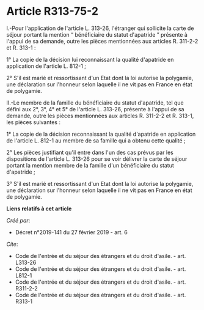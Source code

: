 # Article R313-75-2

I.-Pour l'application de l'article L. 313-26, l'étranger qui sollicite la carte de séjour portant la mention “ bénéficiaire
du statut d'apatride ” présente à l'appui de sa demande, outre les pièces mentionnées aux articles R. 311-2-2 et R. 313-1 : 

1° La copie de la décision lui reconnaissant la qualité d'apatride en application de l'article L. 812-1 ; 

2° S'il est marié et ressortissant d'un Etat dont la loi autorise la polygamie, une déclaration sur l'honneur selon laquelle
il ne vit pas en France en état de polygamie. 

II.-Le membre de la famille du bénéficiaire du statut d'apatride, tel que défini aux 2°, 3°, 4° et 5° de l'article L. 313-26,
présente à l'appui de sa demande, outre les pièces mentionnées aux articles R. 311-2-2 et R. 313-1, les pièces suivantes : 

1° La copie de la décision reconnaissant la qualité d'apatride en application de l'article L. 812-1 au membre de sa famille
qui a obtenu cette qualité ; 

2° Les pièces justifiant qu'il entre dans l'un des cas prévus par les dispositions de l'article L. 313-26 pour se voir
délivrer la carte de séjour portant la mention membre de la famille d'un bénéficiaire du statut d'apatride ; 

3° S'il est marié et ressortissant d'un Etat dont la loi autorise la polygamie, une déclaration sur l'honneur selon laquelle
il ne vit pas en France en état de polygamie.

**Liens relatifs à cet article**

_Créé par_:

  - Décret n°2019-141 du 27 février 2019 - art. 6

_Cite_:

  - Code de l'entrée et du séjour des étrangers et du droit d'asile. - art. L313-26
  - Code de l'entrée et du séjour des étrangers et du droit d'asile. - art. L812-1
  - Code de l'entrée et du séjour des étrangers et du droit d'asile. - art. R311-2-2
  - Code de l'entrée et du séjour des étrangers et du droit d'asile. - art. R313-1
